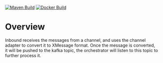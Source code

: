 [![Maven Build](https://github.com/samagra-comms/inbound/actions/workflows/build.yml/badge.svg)](https://github.com/samagra-comms/inbound/actions/workflows/build.yml/badge.svg)
[![Docker Build](https://github.com/samagra-comms/inbound/actions/workflows/docker-build-push.yml/badge.svg)](https://github.com/samagra-comms/inbound/actions/workflows/build.yml/docker-build-push.svg)

# Overview
Inbound receives the messages from a channel, and uses the channel adapter to convert it to XMessage format. Once the message is converted, it will be pushed to the kafka topic, the orchestrator will listen to this topic to further process it.
